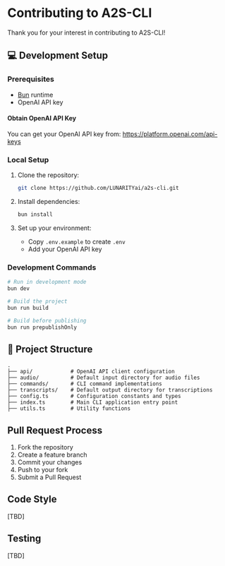 # Contributing to A2S-CLI

Thank you for your interest in contributing to A2S-CLI!

## 💻 Development Setup

### Prerequisites

- [Bun](https://bun.sh/) runtime
- OpenAI API key

#### Obtain OpenAI API Key

You can get your OpenAI API key from: https://platform.openai.com/api-keys

### Local Setup

1. Clone the repository:

   ```bash
   git clone https://github.com/LUNARITYai/a2s-cli.git
   ```

2. Install dependencies:

   ```bash
   bun install
   ```

3. Set up your environment:
   - Copy `.env.example` to create `.env`
   - Add your OpenAI API key

### Development Commands

```bash
# Run in development mode
bun dev

# Build the project
bun run build

# Build before publishing
bun run prepublishOnly
```

## 📁 Project Structure

```
.
├── api/            # OpenAI API client configuration
├── audio/          # Default input directory for audio files
├── commands/       # CLI command implementations
├── transcripts/    # Default output directory for transcriptions
├── config.ts       # Configuration constants and types
├── index.ts        # Main CLI application entry point
├── utils.ts        # Utility functions
```

## Pull Request Process

1. Fork the repository
2. Create a feature branch
3. Commit your changes
4. Push to your fork
5. Submit a Pull Request

## Code Style

[TBD]

## Testing

[TBD]
